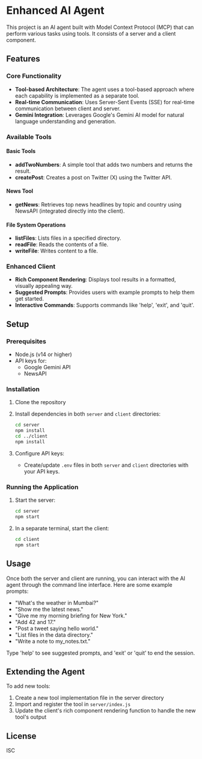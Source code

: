 # Enhanced AI Agent

This project is an AI agent built with Model Context Protocol (MCP) that can perform various tasks using tools. It consists of a server and a client component.

## Features

### Core Functionality
- **Tool-based Architecture**: The agent uses a tool-based approach where each capability is implemented as a separate tool.
- **Real-time Communication**: Uses Server-Sent Events (SSE) for real-time communication between client and server.
- **Gemini Integration**: Leverages Google's Gemini AI model for natural language understanding and generation.

### Available Tools

#### Basic Tools
- **addTwoNumbers**: A simple tool that adds two numbers and returns the result.
- **createPost**: Creates a post on Twitter (X) using the Twitter API.

#### News Tool
- **getNews**: Retrieves top news headlines by topic and country using NewsAPI (integrated directly into the client).

#### File System Operations
- **listFiles**: Lists files in a specified directory.
- **readFile**: Reads the contents of a file.
- **writeFile**: Writes content to a file.

### Enhanced Client
- **Rich Component Rendering**: Displays tool results in a formatted, visually appealing way.
- **Suggested Prompts**: Provides users with example prompts to help them get started.
- **Interactive Commands**: Supports commands like 'help', 'exit', and 'quit'.

## Setup

### Prerequisites
- Node.js (v14 or higher)
- API keys for:
  - Google Gemini API
  - NewsAPI

### Installation

1. Clone the repository
2. Install dependencies in both `server` and `client` directories:
   ```bash
   cd server
   npm install
   cd ../client
   npm install
   ```

3. Configure API keys:
   - Create/update `.env` files in both `server` and `client` directories with your API keys.

### Running the Application

1. Start the server:
   ```bash
   cd server
   npm start
   ```

2. In a separate terminal, start the client:
   ```bash
   cd client
   npm start
   ```

## Usage

Once both the server and client are running, you can interact with the AI agent through the command line interface. Here are some example prompts:

- "What's the weather in Mumbai?"
- "Show me the latest news."
- "Give me my morning briefing for New York."
- "Add 42 and 17."
- "Post a tweet saying hello world."
- "List files in the data directory."
- "Write a note to my_notes.txt."

Type 'help' to see suggested prompts, and 'exit' or 'quit' to end the session.

## Extending the Agent

To add new tools:

1. Create a new tool implementation file in the server directory
2. Import and register the tool in `server/index.js`
3. Update the client's rich component rendering function to handle the new tool's output

## License

ISC